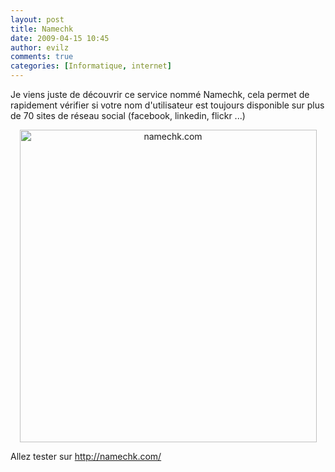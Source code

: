 ```yaml
---
layout: post
title: Namechk
date: 2009-04-15 10:45
author: evilz
comments: true
categories: [Informatique, internet]
---
```

<p>Je viens juste de d&eacute;couvrir ce service nomm&eacute; Namechk, cela permet de rapidement v&eacute;rifier si votre nom d'utilisateur est toujours disponible sur plus de 70 sites de r&eacute;seau social (facebook, linkedin, flickr ...)</p>
<p style="text-align: center;"><a title="namechk.com de evilz, sur Flickr" href="http://www.flickr.com/photos/evilznet/3443582455/"><img src="https://farm4.static.flickr.com/3541/3443582455_db447a7b99.jpg" alt="namechk.com" width="475" height="500" /></a></p>
<p>Allez tester sur <a href="http://namechk.com/">http://namechk.com/</a></p>
